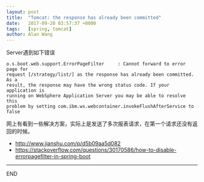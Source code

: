 ```yaml
---
layout: post
title:  "Tomcat: the response has already been committed"
date:   2017-09-28 03:57:37 +0000
tags:   [spring, tomcat]
author: Alan Wang
---
```


Server遇到如下错误

```
o.s.boot.web.support.ErrorPageFilter     : Cannot forward to error page for 
request [/strategy/list/] as the response has already been committed. As a 
result, the response may have the wrong status code. If your application is 
running on WebSphere Application Server you may be able to resolve this 
problem by setting com.ibm.ws.webcontainer.invokeFlushAfterService to false
```

网上有看到一些解决方案，实际上是发送了多次报表请求，在第一个请求还没有返回的时候。

- http://www.jianshu.com/p/d5b09aa5d082
- https://stackoverflow.com/questions/30170586/how-to-disable-errorpagefilter-in-spring-boot

---
END
